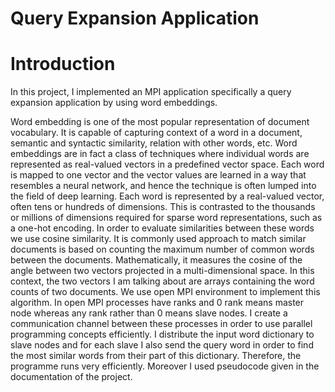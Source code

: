# Query Expansion Application


# Introduction


In this project, I implemented an MPI application specifically a query expansion application by using word embeddings.


Word embedding is one of the most popular representation of document vocabulary. It is capable of capturing context of a word in a document, semantic and syntactic similarity, relation with other words, etc. Word embeddings are in fact a
class of techniques where individual words are represented as real-valued vectors in a predefined vector space. Each word is mapped to one vector and the vector values are learned in a way that resembles a neural network, and hence the technique is often lumped into the field of deep learning. Each word is represented by a real-valued vector, often tens or hundreds of dimensions. This is contrasted to the thousands or millions of dimensions required for sparse word representations, such as a one-hot encoding.
In order to evaluate similarities between these words we use cosine similarity.
It is commonly used approach to match similar documents is based on counting the
maximum number of common words between the documents. Mathematically, it
measures the cosine of the angle between two vectors projected in a
multi-dimensional space. In this context, the two vectors I am talking about are arrays
containing the word counts of two documents.
We use open MPI environment to implement this algorithm. In open MPI
processes have ranks and 0 rank means master node whereas any rank rather than 0
means slave nodes. I create a communication channel between these processes in
order to use parallel programming concepts efficiently. I distribute the input word
dictionary to slave nodes and for each slave I also send the query word in order to find
the most similar words from their part of this dictionary. Therefore, the programme
runs very efficiently. Moreover I used pseudocode given in the documentation of the
project.
